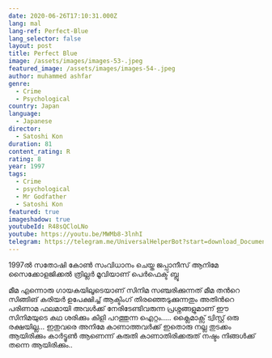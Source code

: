 ```yaml
---
date: 2020-06-26T17:10:31.000Z
lang: mal
lang-ref: Perfect-Blue
lang_selector: false
layout: post
title: Perfect Blue
image: /assets/images/images-53-.jpeg
featured_image: /assets/images/images-54-.jpeg
author: muhammed ashfar
genre:
  - Crime
  - Psychological
country: Japan
language:
  - Japanese
director:
  - Satoshi Kon
duration: 81
content_rating: R
rating: 8
year: 1997
tags:
  - Crime
  - psychological
  - Mr Godfather
  - Satoshi Kon
featured: true
imageshadow: true
youtubeId: R48sQCloLNo
youtube: https://youtu.be/MWMb8-3lnhI
telegram: https://telegram.me/UniversalHelperBot?start=download_Document_628
---
```

1997ൽ സതോഷി കോൺ സംവിധാനം ചെയ്ത ജപ്പാനീസ് ആനിമേ സൈക്കോളജിക്കൽ ത്രില്ലർ മൂവിയാണ്
പെർഫെക്ട് ബ്ലൂ

മീമ എന്നൊരു ഗായകയിലൂടെയാണ് സിനിമ സഞ്ചരിക്കുന്നത്
മീമ തൻറെ സിങ്ങിങ് കരിയർ ഉപേക്ഷിച്ച് ആക്ടിംഗ് തിരഞ്ഞെടുക്കുന്നതും അതിൻറെ പരിണാമ ഫലമായി അവൾക്ക് നേരിടേണ്ടിവരുന്ന
പ്രശ്നങ്ങളുമാണ്  ഈ സിനിമയുടെ കഥ
ശരിക്കും കിളി പറത്തുന്ന ഐറ്റം.....
ക്ലൈമാക്സ് ട്വിസ്റ്റ് ഒരു രക്ഷയില്ല...
ഇതുവരെ അനിമേ കാണാത്തവർക്ക്
ഇതൊരു നല്ല തുടക്കം ആയിരിക്കും
കാർട്ടൂൺ ആണെന്ന് കരുതി കാണാതിരിക്കരുത്
നഷ്ടം നിങ്ങൾക്ക് തന്നെ ആയിരിക്കും..